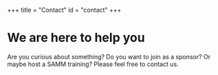 +++
title = "Contact"
id = "contact"
+++

# We are here to help you

Are you curious about something? Do you want to join as a sponsor? Or maybe host a SAMM training? Please feel free to contact us.
